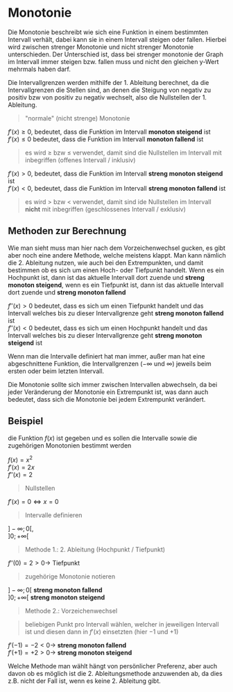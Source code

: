 # Monotonie

Die Monotonie beschreibt wie sich eine Funktion in einem bestimmten Intervall verhält, dabei kann sie in einem Intervall steigen oder fallen. Hierbei wird zwischen strenger Monotonie und nicht strenger Monotonie unterschieden. Der Unterschied ist, dass bei strenger monotonie der Graph im Intervall immer steigen bzw. fallen muss und nicht den gleichen y-Wert mehrmals haben darf.

Die Intervallgrenzen werden mithilfe der 1. Ableitung berechnet, da die Intervallgrenzen die Stellen sind, an denen die Steigung von negativ zu positiv bzw von positiv zu negativ wechselt, also die Nullstellen der 1. Ableitung.

> "normale" (nicht strenge) Monotonie

$f'(x) \ge 0$, bedeutet, dass die Funktion im Intervall **monoton steigend** ist<br />
$f'(x) \le 0$ bedeutet, dass die Funktion im Intervall **monoton fallend** ist

> es wird $\ge$ bzw $\le$ verwendet, damit sind die Nullstellen im Intervall mit inbegriffen (offenes Intervall / inklusiv)

$f'(x) > 0$, bedeutet, dass die Funktion im Intervall **streng monoton steigend** ist<br />
$f'(x) < 0$, bedeutet, dass die Funktion im Intervall **streng monoton fallend** ist

> es wird $>$ bzw $<$ verwendet, damit sind ide Nullstellen im Intervall **nicht** mit inbegriffen (geschlossenes Intervall / exklusiv)

## Methoden zur Berechnung

Wie man sieht muss man hier nach dem Vorzeichenwechsel gucken, es gibt aber noch eine andere Methode, welche meistens klappt. Man kann nämlich die 2. Ableitung nutzen, wie auch bei den Extrempunkten, und damit bestimmen ob es sich um einen Hoch- oder Tiefpunkt handelt. Wenn es ein Hochpunkt ist, dann ist das aktuelle Intervall dort zuende und **streng monoton steigend**, wenn es ein Tiefpunkt ist, dann ist das aktuelle Intervall dort zuende und **streng monoton fallend**

$f''(x) > 0$ bedeutet, dass es sich um einen Tiefpunkt handelt und das Intervall welches bis zu dieser Intervallgrenze geht **streng monoton fallend** ist<br />
$f''(x) < 0$ bedeutet, dass es sich um einen Hochpunkt handelt und das Intervall welches bis zu dieser Intervallgrenze geht **streng monoton steigend** ist

Wenn man die Intervalle definiert hat man immer, außer man hat eine abgeschnittene Funktion, die Intervallgrenzen $(-\infty$ und $\infty)$ jeweils beim ersten oder beim letzten Intervall.

Die Monotonie sollte sich immer zwischen Intervallen abwechseln, da bei jeder Veränderung der Monotonie ein Extrempunkt ist, was dann auch bedeutet, dass sich die Monotonie bei jedem Extrempunkt verändert.

## Beispiel

die Funktion $f(x)$ ist gegeben und es sollen die Intervalle sowie die zugehörigen Monotonien bestimmt werden

$f(x) = x^2$<br />
$f'(x) = 2x$<br />
$f''(x) = 2$

> Nullstellen

$f'(x) = 0 \Longleftrightarrow x = 0$

> Intervalle definieren

$]-\infty;0[$,<br />
$]0;+\infty[$

> Methode 1.: 2. Ableitung (Hochpunkt / Tiefpunkt)

$f''(0) = 2 > 0 \longrightarrow$ Tiefpunkt

> zugehörige Monotonie notieren

$]-\infty;0[$ **streng monoton fallend**<br />
$]0;+\infty[$ **streng monoton steigend**

> Methode 2.: Vorzeichenwechsel

> beliebigen Punkt pro Intervall wählen, welcher in jeweiligen Intervall ist und diesen dann in $f'(x)$ einsetzten (hier $-1$ und $+1$)

$f'(-1) = -2 < 0 \longrightarrow$ **streng monoton fallend**<br />
$f'(+1) = +2 > 0 \longrightarrow$ **streng monoton steigend**

Welche Methode man wählt hängt von persönlicher Preferenz, aber auch davon ob es möglich ist die 2. Ableitungsmethode anzuwenden ab, da dies z.B. nicht der Fall ist, wenn es keine 2. Ableitung gibt.
